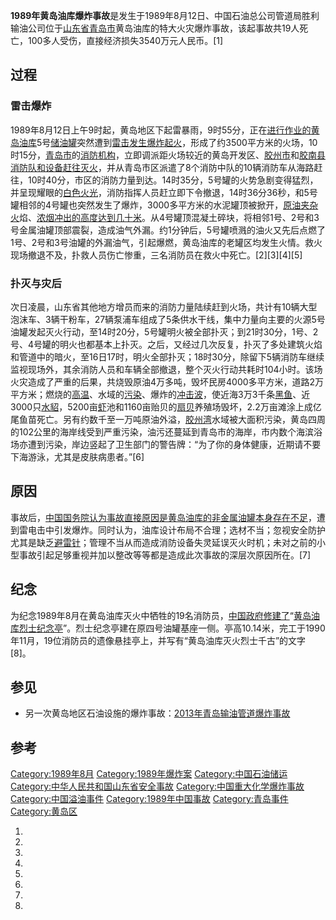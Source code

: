**1989年黄岛油库爆炸事故**是发生于1989年8月12日、中国石油总公司管道局胜利输油公司位于[山东省](https://zh.wikipedia.org/wiki/山东省 "wikilink")[青岛市](../Page/青岛市.md "wikilink")黄岛油库的特大火灾爆炸事故，该起事故共19人死亡，100多人受伤，直接经济损失3540万元人民币。\[1\]

## 过程

### 雷击爆炸

1989年8月12日上午9时起，黄岛地区下起雷暴雨，9时55分，正在[进行作业的黄岛油库](../Page/油品装卸.md "wikilink")5号[储油罐](../Page/储油罐.md "wikilink")突然遭到[雷击发生](https://zh.wikipedia.org/wiki/雷击 "wikilink")[爆炸](https://zh.wikipedia.org/wiki/爆炸 "wikilink")[起火](https://zh.wikipedia.org/wiki/火灾 "wikilink")，形成了约3500平方米的火场，10时15分，[青岛市](../Page/青岛市.md "wikilink")的[消防机构](https://zh.wikipedia.org/wiki/消防 "wikilink")，立即调派距火场较近的黄岛开发区、[胶州市](../Page/胶州市.md "wikilink")和[胶南县消防队和设备赶往灭火](https://zh.wikipedia.org/wiki/胶南县 "wikilink")，并从青岛市区派遣了8个消防中队的10辆消防车从海路赶往，10时40分，市区的消防力量到达。14时35分，5号罐的火势急剧变得猛烈，并呈现耀眼的[白色火光](../Page/焰色反应.md "wikilink")，消防指挥人员赶立即下令撤退，14时36分36秒，和5号罐相邻的4号罐也突然发生了爆炸，3000多平方米的水泥罐顶被掀开，[原油夹杂](https://zh.wikipedia.org/wiki/原油 "wikilink")[火](../Page/火.md "wikilink")焰、[浓烟冲出的高度达到几十米](https://zh.wikipedia.org/wiki/烟 "wikilink")。从4号罐顶混凝土碎块，将相邻1号、2号和3号金属油罐顶部震裂，造成油气外漏。约1分钟后，5号罐喷溅的油火又先后点燃了1号、2号和3号油罐的外漏油气，引起爆燃，黄岛油库的老罐区均发生火情。救火现场撤退不及，扑救人员伤亡惨重，三名消防员在救火中死亡。\[2\]\[3\]\[4\]\[5\]

### 扑灭与灾后

次日凌晨，山东省其他地方增员而来的消防力量陆续赶到火场，共计有10辆大型泡沫车、3辆干粉车，27辆泵浦车组成了5条供水干线，集中力量向主要的火源5号油罐发起灭火行动，至14时20分，5号罐明火被全部扑灭；到21时30分，1号、2号、4号罐的明火也都基本上扑灭。之后，又经过几次反复，扑灭了多处建筑火焰和管道中的暗火，至16日17时，明火全部扑灭；18时30分，除留下5辆消防车继续监视现场外，其余消防人员和车辆全部撤退，整个灭火行动共耗时104小时。该场火灾造成了严重的后果，共烧毁原油4万多吨，毁坏民房4000多平方米，道路2万平方米；燃烧的[高温](https://zh.wikipedia.org/wiki/高温 "wikilink")、水域的[污染](../Page/污染.md "wikilink")、爆炸的[冲击波](https://zh.wikipedia.org/wiki/冲击波 "wikilink")，使近海3万3千条[黑鱼](https://zh.wikipedia.org/wiki/黑鱼 "wikilink")、近3000只[水貂](https://zh.wikipedia.org/wiki/水貂 "wikilink")，5200亩[虾](../Page/虾.md "wikilink")池和1160亩贻贝的[扇贝](../Page/扇贝.md "wikilink")养殖场毁坏，2.2万亩滩涂上成亿尾鱼苗死亡。另有约数千至一万吨原油外溢，[胶州湾](../Page/胶州湾.md "wikilink")水域被大面积污染，黄岛四周的102公里的海岸线受到严重污染，油污还蔓延到青岛市的海岸，市内数个海滨浴场亦遭到污染，岸边竖起了卫生部门的警告牌：“为了你的身体健康，近期请不要下海游泳，尤其是皮肤病患者。”\[6\]

## 原因

事故后，[中国国务院认为事故直接原因是黄岛油库的非金属油罐本身存在不足](https://zh.wikipedia.org/wiki/中国国务院 "wikilink")，遭到雷电击中引发爆炸。同时认为，油库设计布局不合理；选材不当；忽视安全防护尤其是缺乏[避雷针](../Page/避雷针.md "wikilink")；管理不当从而造成消防设备失灵延误灭火时机；未对之前的小型事故引起足够重视并加以整改等等都是造成此次事故的深层次原因所在。\[7\]

## 纪念

为纪念1989年8月在黄岛油库灭火中牺牲的19名消防员，[中国政府修建了](https://zh.wikipedia.org/wiki/中华人民共和国政府 "wikilink")“[黄岛油库烈士纪念亭](https://zh.wikipedia.org/wiki/黄岛油库烈士纪念亭 "wikilink")”。烈士纪念亭建在原四号油罐基座一侧。亭高10.14米，完工于1990年11月，19位消防员的遗像悬挂亭上，并写有“黄岛油库灭火烈士千古”的文字\[8\]。

## 参见

  - 另一次黄岛地区石油设施的爆炸事故：[2013年青岛输油管道爆炸事故](../Page/2013年青岛输油管道爆炸事故.md "wikilink")

## 参考

[Category:1989年8月](https://zh.wikipedia.org/wiki/Category:1989年8月 "wikilink") [Category:1989年爆炸案](https://zh.wikipedia.org/wiki/Category:1989年爆炸案 "wikilink") [Category:中国石油储运](https://zh.wikipedia.org/wiki/Category:中国石油储运 "wikilink") [Category:中华人民共和国山东省安全事故](https://zh.wikipedia.org/wiki/Category:中华人民共和国山东省安全事故 "wikilink") [Category:中国重大化学爆炸事故](https://zh.wikipedia.org/wiki/Category:中国重大化学爆炸事故 "wikilink") [Category:中国溢油事件](https://zh.wikipedia.org/wiki/Category:中国溢油事件 "wikilink") [Category:1989年中国事故](https://zh.wikipedia.org/wiki/Category:1989年中国事故 "wikilink") [Category:青岛事件](https://zh.wikipedia.org/wiki/Category:青岛事件 "wikilink") [Category:黄岛区](https://zh.wikipedia.org/wiki/Category:黄岛区 "wikilink")

1.

2.

3.

4.

5.

6.
7.
8.